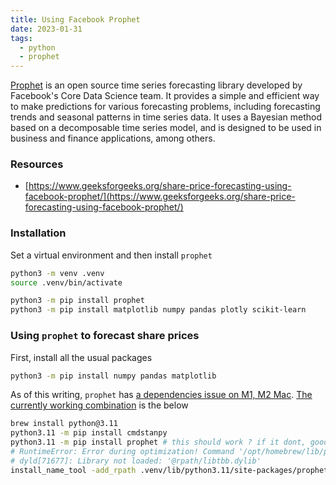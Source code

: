 ```yaml
---
title: Using Facebook Prophet
date: 2023-01-31
tags:
  - python
  - prophet
---
```


[Prophet](https://facebook.github.io/prophet/) is an open source time series forecasting library developed by Facebook's Core Data Science team. It provides a simple and efficient way to make predictions for various forecasting problems, including forecasting trends and seasonal patterns in time series data. It uses a Bayesian method based on a decomposable time series model, and is designed to be used in business and finance applications, among others.

### Resources

- [https://www.geeksforgeeks.org/share-price-forecasting-using-facebook-prophet/](https://www.geeksforgeeks.org/share-price-forecasting-using-facebook-prophet/)

### Installation

Set a virtual environment and then install `prophet`

```bash
python3 -m venv .venv
source .venv/bin/activate
```

```bash
python3 -m pip install prophet
python3 -m pip install matplotlib numpy pandas plotly scikit-learn
```

### Using `prophet` to forecast share prices

First, install all the usual packages

```bash
python3 -m pip install numpy pandas matplotlib
```

As of this writing, `prophet` has [a dependencies issue on M1, M2 Mac](https://github.com/facebook/prophet/issues/2250). [The currently working combination](https://gist.github.com/thewisenerd/52f937d01b06287ccf21a05a118e74ad) is the below

```bash
brew install python@3.11
python3.11 -m pip install cmdstanpy
python3.11 -m pip install prophet # this should work ? if it dont, good luck lmao
# RuntimeError: Error during optimization! Command '/opt/homebrew/lib/python3.11/site-packages/prophet/stan_model/prophet_model.bin
# dyld[71677]: Library not loaded: '@rpath/libtbb.dylib'
install_name_tool -add_rpath .venv/lib/python3.11/site-packages/prophet/stan_model/cmdstan-2.26.1/stan/lib/stan_math/lib/tbb .venv/lib/python3.11/site-packages/prophet/stan_model/prophet_model.bin

```

